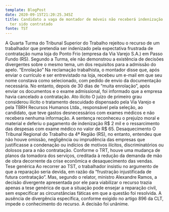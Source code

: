 ```yaml
---
template: BlogPost
date: 2020-09-15T21:20:25.345Z
title: Candidato a vaga de montador de móveis não receberá indenização por não
  ter sido contratado
fonte: TST
---
```

A Quarta Turma do Tribunal Superior do Trabalho rejeitou o recurso de um trabalhador que pretendia ser indenizado pela expectativa frustrada de contratação numa loja do Ponto Frio (empresa da Via Varejo S.A.) em Passo Fundo (RS). Segundo a Turma, ele não demonstrou a existência de decisões divergentes sobre o mesmo tema, um dos requisitos para a admissão do apelo. “Enrolação” Na reclamação trabalhista, o montador disse que, após enviar o currículo e ser entrevistado na loja, recebeu um e-mail em que seu nome constava como selecionado, com pedido de envio da documentação necessária. No entanto, depois de 30 dias de “muita enrolação”, após enviar os documentos e o exame admissional, foi informado que a empresa havia cancelado a contratação. Ato ilícito O juízo de primeiro grau considerou ilícito o tratamento descuidado dispensado pela Via Varejo e pela TBRH Recursos Humanos Ltda., responsável pela seleção, ao candidato, que teve gastos desnecessários com exames médicos e não recebera nenhuma informação. A sentença reconheceu o prejuízo moral e material e deferiu o pagamento de indenização R$ 2 mil e o ressarcimento das despesas com exame médico no valor de R$ 65. Desaquecimento O Tribunal Regional do Trabalho da 4ª Região (RS), no entanto, entendeu que não houve omissão, negligência ou imprudência das empresas que justificasse a condenação ou indícios de motivos ilícitos, discriminatórios ou dolosos para a não contratação. Conforme o TRT, houve uma mudança de planos da tomadora dos serviços, creditada à redução da demanda de mão de obra decorrente da crise econômica e desaquecimento das vendas. Tese genérica Ao recorrer ao TST, o trabalhador insistiu no argumento de que a reparação seria devida, em razão da “frustração injustificada de futura contratação”. Mas, segundo o relator, ministro Alexandre Ramos, a decisão divergente apresentada por ele para viabilizar o recurso trazia apenas a tese genérica de que a situação pode ensejar a reparação civil, sem especificar as circunstâncias fáticas em que a questão foi resolvida. A ausência de divergência específica, conforme exigido no artigo 896 da CLT, impede o conhecimento do recurso. A decisão foi unânime.